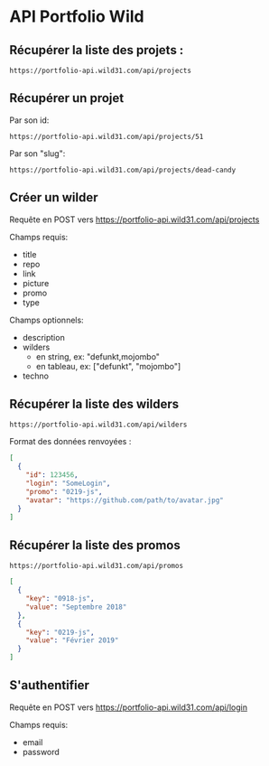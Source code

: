 # API Portfolio Wild

## Récupérer la liste des projets :

    https://portfolio-api.wild31.com/api/projects

## Récupérer un projet

Par son id:

    https://portfolio-api.wild31.com/api/projects/51

Par son "slug":

    https://portfolio-api.wild31.com/api/projects/dead-candy

## Créer un wilder

Requête en POST vers https://portfolio-api.wild31.com/api/projects

Champs requis:

* title
* repo
* link
* picture
* promo
* type

Champs optionnels:

* description
* wilders
  * en string, ex: "defunkt,mojombo"
  * en tableau, ex: ["defunkt", "mojombo"]
* techno

## Récupérer la liste des wilders

    https://portfolio-api.wild31.com/api/wilders

Format des données renvoyées :

```json
[
  {
    "id": 123456,
    "login": "SomeLogin",
    "promo": "0219-js",
    "avatar": "https://github.com/path/to/avatar.jpg"
  }
]
```

## Récupérer la liste des promos

    https://portfolio-api.wild31.com/api/promos

```json
[
  {
    "key": "0918-js",
    "value": "Septembre 2018"
  },
  {
    "key": "0219-js",
    "value": "Février 2019"
  }
]
```

## S'authentifier

Requête en POST vers https://portfolio-api.wild31.com/api/login

Champs requis:

* email
* password
